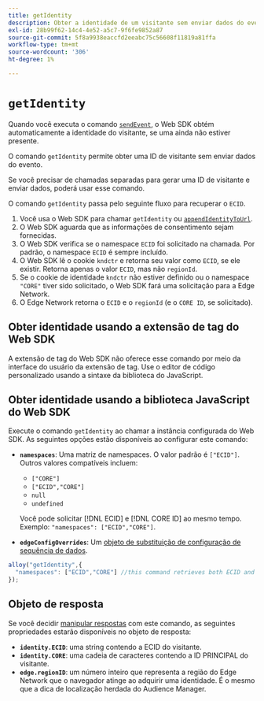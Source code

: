 ```yaml
---
title: getIdentity
description: Obter a identidade de um visitante sem enviar dados do evento.
exl-id: 28b99f62-14c4-4e52-a5c7-9f6fe9852a87
source-git-commit: 5f8a9938eaccfd2eeabc75c56608f11819a81ffa
workflow-type: tm+mt
source-wordcount: '306'
ht-degree: 1%

---
```


# `getIdentity`

Quando você executa o comando [`sendEvent`](sendevent/overview.md), o Web SDK obtém automaticamente a identidade do visitante, se uma ainda não estiver presente.

O comando `getIdentity` permite obter uma ID de visitante sem enviar dados do evento.

Se você precisar de chamadas separadas para gerar uma ID de visitante e enviar dados, poderá usar esse comando.

O comando `getIdentity` passa pelo seguinte fluxo para recuperar o `ECID`.

1. Você usa o Web SDK para chamar `getIdentity` ou [`appendIdentityToUrl`](appendidentitytourl.md).
1. O Web SDK aguarda que as informações de consentimento sejam fornecidas.
1. O Web SDK verifica se o namespace `ECID` foi solicitado na chamada. Por padrão, o namespace `ECID` é sempre incluído.
1. O Web SDK lê o cookie `kndctr` e retorna seu valor como `ECID`, se ele existir. Retorna apenas o valor `ECID`, mas não `regionId`.
1. Se o cookie de identidade `kndctr` não estiver definido ou o namespace `"CORE"` tiver sido solicitado, o Web SDK fará uma solicitação para a Edge Network.
1. O Edge Network retorna o `ECID` e o `regionId` (e o `CORE ID`, se solicitado).

## Obter identidade usando a extensão de tag do Web SDK

A extensão de tag do Web SDK não oferece esse comando por meio da interface do usuário da extensão de tag. Use o editor de código personalizado usando a sintaxe da biblioteca do JavaScript.

## Obter identidade usando a biblioteca JavaScript do Web SDK

Execute o comando `getIdentity` ao chamar a instância configurada do Web SDK. As seguintes opções estão disponíveis ao configurar este comando:

* **`namespaces`**: Uma matriz de namespaces. O valor padrão é `["ECID"]`. Outros valores compatíveis incluem:
   * `["CORE"]`
   * `["ECID","CORE"]`
   * `null`
   * `undefined`

  Você pode solicitar [!DNL ECID] e [!DNL CORE ID] ao mesmo tempo. Exemplo: `"namespaces": ["ECID","CORE"]`.

* **`edgeConfigOverrides`**: Um [objeto de substituição de configuração de sequência de dados](datastream-overrides.md).

```js
alloy("getIdentity",{
  "namespaces": ["ECID","CORE"] //this command retrieves both ECID and CORE IDs.
});
```

## Objeto de resposta

Se você decidir [manipular respostas](command-responses.md) com este comando, as seguintes propriedades estarão disponíveis no objeto de resposta:

* **`identity.ECID`**: uma string contendo a ECID do visitante.
* **`identity.CORE`**: uma cadeia de caracteres contendo a ID PRINCIPAL do visitante.
* **`edge.regionID`**: um número inteiro que representa a região do Edge Network que o navegador atinge ao adquirir uma identidade. É o mesmo que a dica de localização herdada do Audience Manager.
